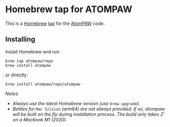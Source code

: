# Homebrew tap for ATOMPAW

This is a [Homebrew](https://brew.sh/) [tap](https://docs.brew.sh/Taps) for the [AtomPAW](https://www.abinit.org) code.

## Installing

Install Homebrew and run:

```
brew tap atompaw/repo
brew install atompaw
```

or directly:

```
brew install atompaw/repo/atompaw
```

*Notes:*

- *Always use the latest Homebrew version (use* `brew upgrade`*).*
- *Bottles for `Mac Silicon` (arm64) are not always provided. If so, atompaw will be built on the fly during installation process. The build only takes 2' on a Macbook M1 (2020).*
